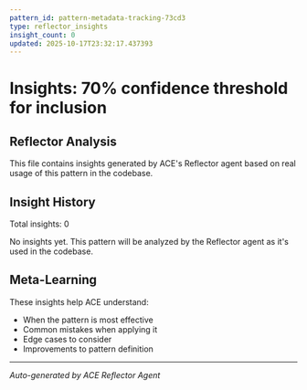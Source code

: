 ```yaml
---
pattern_id: pattern-metadata-tracking-73cd3
type: reflector_insights
insight_count: 0
updated: 2025-10-17T23:32:17.437393
---
```

# Insights: 70% confidence threshold for inclusion

## Reflector Analysis

This file contains insights generated by ACE's Reflector agent based on real usage of this pattern in the codebase.

## Insight History

Total insights: 0

No insights yet. This pattern will be analyzed by the Reflector agent as it's used in the codebase.

## Meta-Learning

These insights help ACE understand:
- When the pattern is most effective
- Common mistakes when applying it
- Edge cases to consider
- Improvements to pattern definition

---

*Auto-generated by ACE Reflector Agent*
